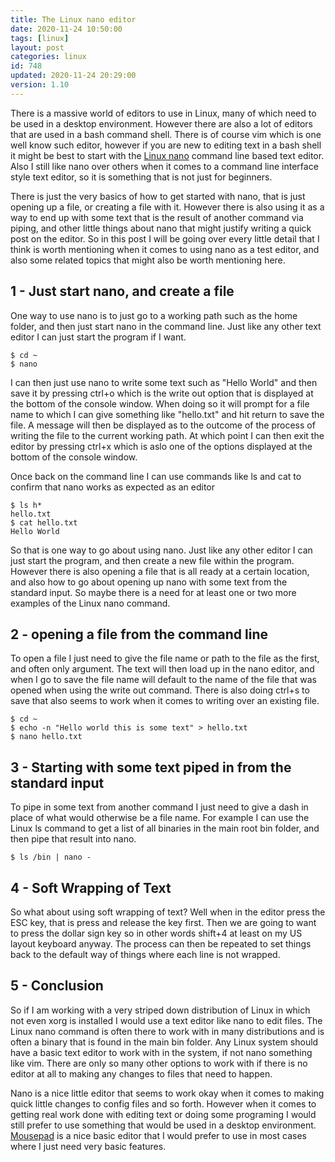 ```yaml
---
title: The Linux nano editor
date: 2020-11-24 10:50:00
tags: [linux]
layout: post
categories: linux
id: 748
updated: 2020-11-24 20:29:00
version: 1.10
---
```


There is a massive world of editors to use in Linux, many of which need to be used in a desktop environment. However there are also a lot of editors that are used in a bash command shell. There is of course vim which is one well know such editor, however if you are new to editing text in a bash shell it might be best to start with the [Linux nano](https://linuxcommand.org/lc3_man_pages/nano1.html) command line based text editor. Also I still like nano over others when it comes to a command line interface style text editor, so it is something that is not just for beginners.

There is just the very basics of how to get started with nano, that is just opening up a file, or creating a file with it. However there is also using it as a way to end up with some text that is the result of another command via piping, and other little things about nano that might justify writing a quick post on the editor. So in this post I will be going over every little detail that I think is worth mentioning when it comes to using nano as a test editor, and also some related topics that might also be worth mentioning here.

<!-- more -->

## 1 - Just start nano, and create a file

One way to use nano is to just go to a working path such as the home folder, and then just start nano in the command line. Just like any other text editor I can just start the program if I want.

```
$ cd ~
$ nano
```

I can then just use nano to write some text such as "Hello World" and then save it by pressing ctrl+o which is the write out option that is displayed at the bottom of the console window. When doing so it will prompt for a file name to which I can give something like "hello.txt" and hit return to save the file. A message will then be displayed as to the outcome of the process of writing the file to the current working path. At which point I can then exit the editor by pressing ctrl+x which is aslo one of the options displayed at the bottom of the console window.

Once back on the command line I can use commands like ls and cat to confirm that nano works as expected as an editor

```
$ ls h*
hello.txt
$ cat hello.txt
Hello World
```

So that is one way to go about using nano. Just like any other editor I can just start the program, and then create a new file within the program. However there is also opening a file that is all ready at a certain location, and also how to go about opening up nano with some text from the standard input. So maybe there is a need for at least one or two more examples of the Linux nano command.

## 2 - opening a file from the command line

To open a file I just need to give the file name or path to the file as the first, and often only argument. The text will then load up in the nano editor, and when I go to save the file name will default to the name of the file that was opened when using the write out command. There is also doing ctrl+s to save that also seems to work when it comes to writing over an existing file.

```
$ cd ~
$ echo -n "Hello world this is some text" > hello.txt
$ nano hello.txt
```

## 3 - Starting with some text piped in from the standard input

To pipe in some text from another command I just need to give a dash in place of what would otherwise be a file name. For example I can use the Linux ls command to get a list of all binaries in the main root bin folder, and then pipe that result into nano.

```
$ ls /bin | nano -
```

## 4 - Soft Wrapping of Text

So what about using soft wrapping of text? Well when in the editor press the ESC key, that is press and release the key first. Then we are going to want to press the dollar sign key so in other words shift+4 at least on my US layout keyboard anyway. The process can then be repeated to set things back to the default way of things where each line is not wrapped.

## 5 - Conclusion

So if I am working with a very striped down distribution of Linux in which not even xorg is installed I would use a text editor like nano to edit files. The Linux nano command is often there to work with in many distributions and is often a binary that is found in the main bin folder. Any Linux system should have a basic text editor to work with in the system, if not nano something like vim. There are only so many other options to work with if there is no editor at all to making any changes to files that need to happen.

Nano is a nice little editor that seems to work okay when it comes to making quick little changes to config files and so forth. However when it comes to getting real work done with editing text or doing some programing I would still prefer to use something that would be used in a desktop environment. [Mousepad](https://www.commandlinux.com/man-page/man1/mousepad.1.html) is a nice basic editor that I would prefer to use in most cases where I just need very basic features.